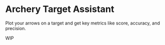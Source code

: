# Archery Target Assistant
Plot your arrows on a target and get key metrics like score, accuracy, and precision.

WIP